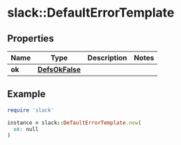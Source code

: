 # slack::DefaultErrorTemplate

## Properties

| Name | Type | Description | Notes |
| ---- | ---- | ----------- | ----- |
| **ok** | [**DefsOkFalse**](DefsOkFalse.md) |  |  |

## Example

```ruby
require 'slack'

instance = slack::DefaultErrorTemplate.new(
  ok: null
)
```

